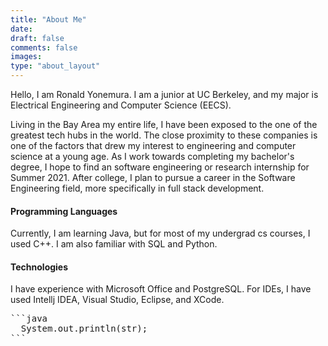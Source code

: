 ```yaml
---
title: "About Me"
date:
draft: false
comments: false
images: 
type: "about_layout" 
---
```


Hello, I am Ronald Yonemura. I am a junior at UC
Berkeley, and my major is Electrical Engineering
and Computer Science (EECS). 

Living in the Bay Area my entire life, I have been
exposed to the one of the greatest tech hubs in the
world. The close proximity to these companies is one
of the factors that drew my interest to engineering 
and computer science at a young age. As I work towards 
completing my bachelor's degree, I hope to find an
software engineering or research internship for Summer
2021. After college, I plan to pursue a career in the 
Software Engineering field, more specifically in full 
stack development.

#### **Programming Languages**

Currently, I am learning Java, but for most of my undergrad
cs courses, I used C++. I am also familiar with SQL and Python.

#### **Technologies**

I have experience with Microsoft Office and PostgreSQL.
For IDEs, I have used Intellj IDEA, Visual Studio, Eclipse,
and XCode.


<pre>
```java
  System.out.println(str);
```
</pre>